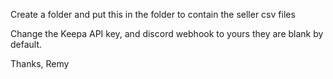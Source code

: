 Create a folder and put this in the folder to contain the seller csv files

Change the Keepa API key, and discord webhook to yours they are blank by default.


Thanks,
Remy
